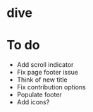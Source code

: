 # dive

# To do

- Add scroll indicator
- Fix page footer issue
- Think of new title
- Fix contribution options
- Populate footer
- Add icons?
